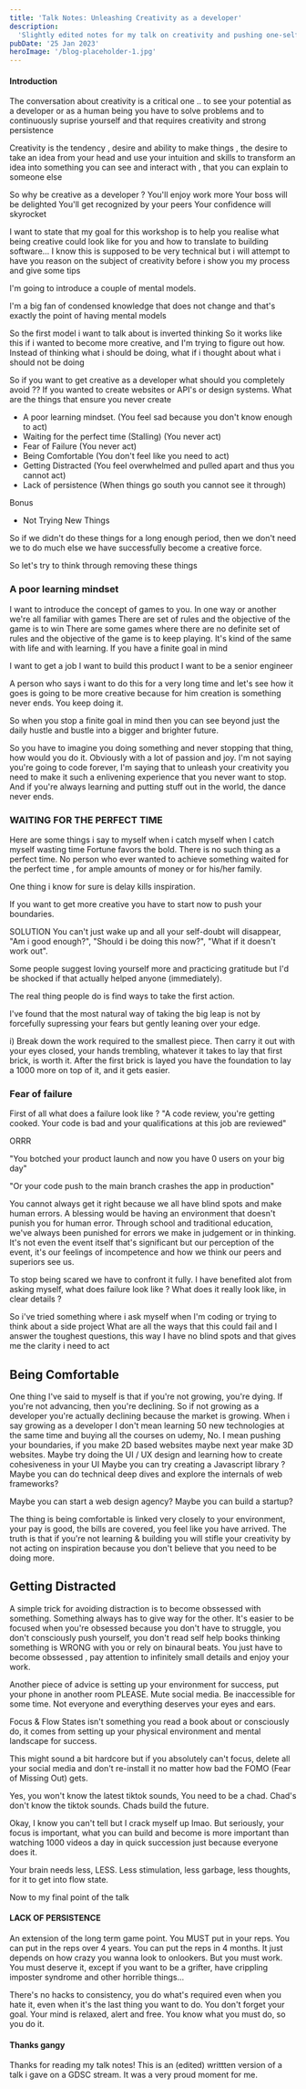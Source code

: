 ```yaml
---
title: 'Talk Notes: Unleashing Creativity as a developer'
description:
  'Slightly edited notes for my talk on creativity and pushing one-self as a developer.'
pubDate: '25 Jan 2023'
heroImage: '/blog-placeholder-1.jpg'
---
```


#### Introduction

The conversation about creativity is a critical one .. to see your potential as a developer or as a
human being you have to solve problems and to continuously suprise yourself and that requires
creativity and strong persistence

Creativity is the tendency , desire and ability to make things , the desire to take an idea from
your head and use your intuition and skills to transform an idea into something you can see and
interact with , that you can explain to someone else

So why be creative as a developer ? You'll enjoy work more Your boss will be delighted You'll get
recognized by your peers Your confidence will skyrocket

I want to state that my goal for this workshop is to help you realise what being creative could look
like for you and how to translate to building software... I know this is supposed to be very
technical but i will attempt to have you reason on the subject of creativity before i show you my
process and give some tips

I'm going to introduce a couple of mental models.

I'm a big fan of condensed knowledge that does not change and that's exactly the point of having
mental models

So the first model i want to talk about is inverted thinking So it works like this if i wanted to
become more creative, and I'm trying to figure out how. Instead of thinking what i should be doing,
what if i thought about what i should not be doing

So if you want to get creative as a developer what should you completely avoid ?? If you wanted to
create websites or API's or design systems. What are the things that ensure you never create

- A poor learning mindset. (You feel sad because you don't know enough to act)
- Waiting for the perfect time (Stalling) (You never act)
- Fear of Failure (You never act)
- Being Comfortable (You don't feel like you need to act)
- Getting Distracted (You feel overwhelmed and pulled apart and thus you cannot act)
- Lack of persistence (When things go south you cannot see it through)

Bonus

- Not Trying New Things

So if we didn't do these things for a long enough period, then we don't need we to do much else we
have successfully become a creative force.

So let's try to think through removing these things

### A poor learning mindset

I want to introduce the concept of games to you. In one way or another we're all familiar with games
There are set of rules and the objective of the game is to win There are some games where there are
no definite set of rules and the objective of the game is to keep playing. It's kind of the same
with life and with learning. If you have a finite goal in mind

I want to get a job I want to build this product I want to be a senior engineer

A person who says i want to do this for a very long time and let's see how it goes is going to be
more creative because for him creation is something never ends. You keep doing it.

So when you stop a finite goal in mind then you can see beyond just the daily hustle and bustle into
a bigger and brighter future.

So you have to imagine you doing something and never stopping that thing, how would you do it.
Obviously with a lot of passion and joy. I'm not saying you're going to code forever, I'm saying
that to unleash your creativity you need to make it such a enlivening experience that you never want
to stop. And if you're always learning and putting stuff out in the world, the dance never ends.

### WAITING FOR THE PERFECT TIME

Here are some things i say to myself when i catch myself when I catch myself wasting time Fortune
favors the bold. There is no such thing as a perfect time. No person who ever wanted to achieve
something waited for the perfect time , for ample amounts of money or for his/her family.

One thing i know for sure is delay kills inspiration.

If you want to get more creative you have to start now to push your boundaries.

SOLUTION You can't just wake up and all your self-doubt will disappear, "Am i good enough?", "Should
i be doing this now?", "What if it doesn't work out".

Some people suggest loving yourself more and practicing gratitude but I'd be shocked if that
actually helped anyone (immediately).

The real thing people do is find ways to take the first action.

I've found that the most natural way of taking the big leap is not by forcefully supressing your
fears but gently leaning over your edge.

i) Break down the work required to the smallest piece. Then carry it out with your eyes closed, your
hands trembling, whatever it takes to lay that first brick, is worth it. After the first brick is
layed you have the foundation to lay a 1000 more on top of it, and it gets easier.

### Fear of failure

First of all what does a failure look like ? "A code review, you're getting cooked. Your code is bad
and your qualifications at this job are reviewed"

ORRR

"You botched your product launch and now you have 0 users on your big day"

"Or your code push to the main branch crashes the app in production"

You cannot always get it right because we all have blind spots and make human errors. A blessing
would be having an environment that doesn't punish you for human error. Through school and
traditional education, we've always been punished for errors we make in judgement or in thinking.
It's not even the event itself that's significant but our perception of the event, it's our feelings
of incompetence and how we think our peers and superiors see us.

To stop being scared we have to confront it fully. I have benefited alot from asking myself, what
does failure look like ? What does it really look like, in clear details ?

So i've tried something where i ask myself when I'm coding or trying to think about a side project
What are all the ways that this could fail and I answer the toughest questions, this way I have no
blind spots and that gives me the clarity i need to act

## Being Comfortable

One thing I've said to myself is that if you're not growing, you're dying. If you're not advancing,
then you're declining. So if not growing as a developer you're actually declining because the market
is growing. When i say growing as a developer I don't mean learning 50 new technologies at the same
time and buying all the courses on udemy, No. I mean pushing your boundaries, if you make 2D based
websites maybe next year make 3D websites. Maybe try doing the UI / UX design and learning how to
create cohesiveness in your UI Maybe you can try creating a Javascript library ? Maybe you can do
technical deep dives and explore the internals of web frameworks?

Maybe you can start a web design agency? Maybe you can build a startup?

The thing is being comfortable is linked very closely to your environment, your pay is good, the
bills are covered, you feel like you have arrived. The truth is that if you're not learning &
building you will stifle your creativity by not acting on inspiration because you don't believe that
you need to be doing more.

## Getting Distracted

A simple trick for avoiding distraction is to become obssessed with something. Something always has
to give way for the other. It's easier to be focused when you're obsessed because you don't have to
struggle, you don't consciously push yourself, you don't read self help books thinking something is
WRONG with you or rely on binaural beats. You just have to become obssessed , pay attention to
infinitely small details and enjoy your work.

Another piece of advice is setting up your environment for success, put your phone in another room
PLEASE. Mute social media. Be inaccessible for some time. Not everyone and everything deserves your
eyes and ears.

Focus & Flow States isn't something you read a book about or consciously do, it comes from setting
up your physical environment and mental landscape for success.

This might sound a bit hardcore but if you absolutely can't focus, delete all your social media and
don't re-install it no matter how bad the FOMO (Fear of Missing Out) gets.

Yes, you won't know the latest tiktok sounds, You need to be a chad. Chad's don't know the tiktok
sounds. Chads build the future.

Okay, I know you can't tell but I crack myself up lmao. But seriously, your focus is important, what
you can build and become is more important than watching 1000 videos a day in quick succession just
because everyone does it.

Your brain needs less, LESS. Less stimulation, less garbage, less thoughts, for it to get into flow
state.

Now to my final point of the talk

#### LACK OF PERSISTENCE

An extension of the long term game point. You MUST put in your reps. You can put in the reps over 4
years. You can put the reps in 4 months. It just depends on how crazy you wanna look to onlookers.
But you must work. You must deserve it, except if you want to be a grifter, have crippling imposter
syndrome and other horrible things...

There's no hacks to consistency, you do what's required even when you hate it, even when it's the
last thing you want to do. You don't forget your goal. Your mind is relaxed, alert and free. You
know what you must do, so you do it.

#### Thanks gangy

Thanks for reading my talk notes! This is an (edited) writtten version of a talk i gave on a GDSC
stream. It was a very proud moment for me.

